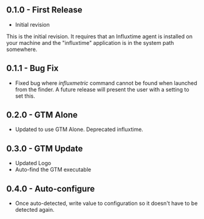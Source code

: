 ## 0.1.0 - First Release
* Initial revision

This is the initial revision. It requires that an Influxtime agent is
installed on your machine and the "influxtime" application is in the system
path somewhere.

## 0.1.1 - Bug Fix
* Fixed bug where _influxmetric_ command cannot be found when launched from the
finder. A future release will present the user with a setting to set this.

## 0.2.0 - GTM Alone
* Updated to use GTM Alone. Deprecated influxtime.

## 0.3.0 - GTM Update
* Updated Logo
* Auto-find the GTM executable

## 0.4.0 - Auto-configure
* Once auto-detected, write value to configuration so it doesn't have to be
  detected again.
